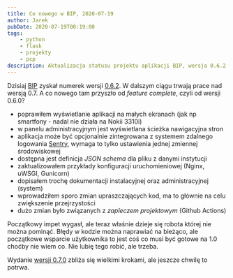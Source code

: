 ```yaml
---
title: Co nowego w BIP, 2020-07-19
author: Jarek
pubDate: 2020-07-19T00:19:00
tags:
    - python
    - flask
    - projekty
    - pcp
description: Aktualizacja statusu projektu aplikacji BIP, wersja 0.6.2
---
```


Dzisiaj [BIP](https://github.com/zgoda/bip) zyskał numerek wersji [0.6.2](https://pypi.org/project/biuletyn-bip/0.6.2/). W dalszym ciągu trwają prace nad wersją 0.7. A co nowego tam przyszło od _feature complete_, czyli od wersji 0.6.0?

-   poprawiłem wyświetlanie aplikacji na małych ekranach (jak np smartfony - nadal nie działa na Nokii 3310i)
-   w panelu administracyjnym jest wyświetlana ścieżka nawigacyjna stron
-   aplikacja może być opcjonalnie zintegrowana z systemem zdalnego logowania [Sentry](https://sentry.io/), wymaga to tylko ustawienia jednej zmiennej środowiskowej
-   dostępna jest definicja _JSON schema_ dla pliku z danymi instytucji
-   zaktualizowałem przykłady konfiguracji uruchomieniowej (Nginx, uWSGI, Gunicorn)
-   dopisałem trochę dokumentacji instalacyjnej oraz administracyjnej (system)
-   wprowadziłem sporo zmian upraszczających kod, ma to głównie na celu zwiększenie przejrzystości
-   dużo zmian było związanych z _zapleczem projektowym_ (Github Actions)

Początkowy impet wygasł, ale teraz właśnie dzieje się robota której nie można pominąć. Błędy w kodzie można naprawiać na bieżąco, ale początkowe wsparcie użytkownika to jest coś co musi być gotowe na 1.0 choćby nie wiem co. Nie lubię tego robić, ale trzeba.

Wydanie [wersji 0.7.0](https://bip.readthedocs.io/pl/latest/roadmap.html) zbliża się wielkimi krokami, ale jeszcze chwilę to potrwa.

